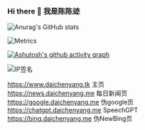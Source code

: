 ### Hi there 👋 我是陈陈迹

![Anurag's GitHub stats](https://github-readme-stats.vercel.app/api?username=1746705990&theme=graywhite&show_icons=true)  

![Metrics](https://metrics.lecoq.io/1746705990?template=terminal&base.indepth=true&isocalendar=1&languages=1&base=header%2C%20activity%2C%20community%2C%20repositories%2C%20metadata&base.indepth=true&base.hireable=false&base.skip=false&isocalendar=false&isocalendar.duration=full-year&languages=false&languages.limit=8&languages.threshold=0%25&languages.other=false&languages.colors=github&languages.sections=most-used&languages.indepth=false&languages.analysis.timeout=15&languages.analysis.timeout.repositories=7.5&languages.categories=markup%2C%20programming&languages.recent.categories=markup%2C%20programming&languages.recent.load=300&languages.recent.days=14&config.timezone=Asia%2FShanghai)

[![Ashutosh's github activity graph](https://github-readme-activity-graph.vercel.app/graph?username=1746705990&theme=dracula)](https://github.com/ashutosh00710/github-readme-activity-graph)

![IP签名](https://tool.lu/netcard/)

<!--
**1746705990/1746705990** is a ✨ _special_ ✨ repository because its `README.md` (this file) appears on your GitHub profile.

Here are some ideas to get you started:

- 🔭 I’m currently working on ...
- 🌱 I’m currently learning ...
- 👯 I’m looking to collaborate on ...
- 🤔 I’m looking for help with ...
- 💬 Ask me about ...
- 📫 How to reach me: ...
- 😄 Pronouns: ...
- ⚡ Fun fact: ...
-->

https://www.daichenyang.tk 主页  
https://news.daichenyang.me  每日新闻页  
https://google.daichenyang.me  伪google页  
https://chatgpt.daichenyang.me  SpeechGPT  
https://bing.daichenyang.me  伪NewBing页  
